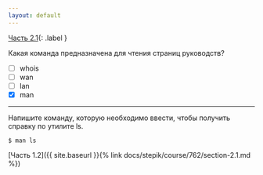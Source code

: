 ```yaml
---
layout: default
---
```


<span>[Часть 2.1](){: .label }</span>

Какая команда предназначена для чтения страниц руководств?

- [ ] whois
- [ ] wan
- [ ] lan
- [x] man

---

Напишите команду, которую необходимо ввести, чтобы получить справку по утилите ls.

```shell
$ man ls
```

<span class="d-block text-right">
  [Часть 1.2]({{ site.baseurl }}{% link docs/stepik/course/762/section-2.1.md %})
</span>
